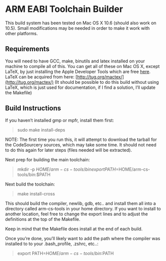 ARM EABI Toolchain Builder
==========================

This build system has been tested on Mac OS X 10.6 (should also work on 10.5).
Small modifications may be needed in order to make it work with other
platforms.

Requirements
------------

You will need to have GCC, make, binutils and latex installed on your machine
to compile all of this. You can get all of these on Mac OS X, except LaTeX, by
just installing the Apple Developer Tools which are free
[here](http://developer.apple.com/Tools/). LaTeX can be acquired from here:
[http://tug.org/mactex/](http://tug.org/mactex/) (It should be possible to do
this build without using LaTeX, which is just used for documentation, if I
find a solution, I’ll update the Makefile)


Build Instructions
------------------

If you haven’t installed gmp or mpfr, install them first:

> sudo make install-deps

NOTE: The first time you run this, it will attempt to download the tarball for
the CodeSourcery sources, which may take some time. It should not need to do
this again for later steps (files needed will be extracted).


Next prep for building the main toolchain:

> mkdir -p $HOME/arm-cs-tools/bin
> export PATH=$HOME/arm-cs-tools/bin:$PATH

Next build the toolchain:

> make install-cross

This should build the compiler, newlib, gdb, etc.. and install them all into a
directory called arm-cs-tools in your home directory. If you want to install
to another location, feel free to change the export lines and to adjust the
definitions at the top of the Makefile.

Keep in mind that the Makefile does install at the end of each build.

Once you’re done, you’ll likely want to add the path where the compiler was
installed to to your .bash_profile, .zshrc, etc..:

> export PATH=$HOME/arm-cs-tools/bin:$PATH
